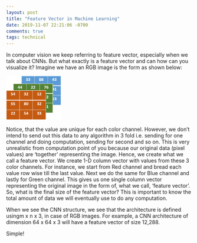 ```yaml
---
layout: post
title: "Feature Vector in Machine Learning"
date: 2019-11-07 22:21:06 -0700
comments: true
tags: technical
---
```



In computer vision we keep referring to feature vector, especially when we talk about CNNs. But what exactly is a feature vector and can how can you visualize it?
Imagine we have an RGB image is the form as shown below:

<img src="/images/rgbchannel.png " width="150" height="120" />

Notice, that the value are unique for each color channel. However, we don’t intend to send out this data to any algorithm in 3 fold i.e. sending for one channel and doing computation, sending for second and so on. This is very unrealistic from computation point of you because our original data (pixel values) are ‘together’ representing the image. Hence, we create what we call a feature vector. We create 1-D column vector with values from these 3 color channels. For instance, we start from Red channel and bread each value row wise till the last value. Next we do the same for Blue channel and lastly for Green channel. This gives us one single column vector representing the original image in the form of, what we call, ‘feature vector’. So, what is the final size of the feature vector? This is important to know the total amount of data we will eventually use to do any computation.

When we see the CNN structure, we see that the architecture is defined usingm x n x 3, in case of RGB images. For example, a CNN architecture of dimension 64 x 64 x 3 will have a feature vector of size 12,288.

Simple!
